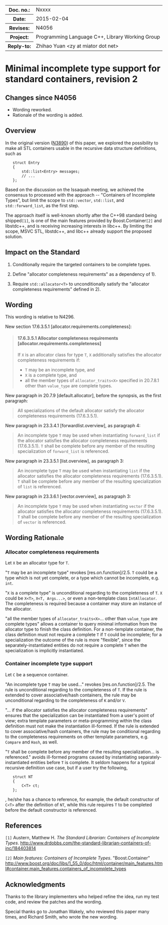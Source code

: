 <!-- maruku -o incomplete.html incomplete.md -->

<style type="text/css">
pre>code { display: block; margin-left: 2em; }
code { white-space: pre-wrap; }
ins { text-decoration: none; font-weight: bold; background-color: #A0FFA0 }
del { text-decoration: line-through; background-color: #FFA0A0 }
</style>

<table><tbody>
<tr><th>Doc. no.:</th>	<td>Nxxxx</td></tr>
<tr><th>Date:</th>	<td>2015-02-04</td></tr>
<tr><th>Revises:</th>	<td>N4056</td></tr>
<tr><th>Project:</th>	<td>Programming Language C++, Library Working Group</td></tr>
<tr><th>Reply-to:</th>	<td>Zhihao Yuan &lt;zy at miator dot net&gt;</td></tr>
</tbody></table>

# Minimal incomplete type support for standard containers, revision 2

## Changes since N4056

- Wording reworked.
- Rationale of the wording is added.

## Overview

In the original version
([N3890](http://www.open-std.org/JTC1/SC22/WG21/docs/papers/2014/n3890.html))
of this paper, we explored the possibility to make all STL containers usable
in the recursive data structure definitions, such as

    struct Entry
    {
        std::list<Entry> messages;
        // ...
    };

Based on the discussion on the Issaquah meeting, we achieved the consensus to
processed with the approach -- "Containers of Incomplete Types", but limit
the scope to `std::vector`, `std::list`, and `std::forward_list`, as the
first step.

The approach itself is well-known shortly
after the C++98 standard being shipped`[1]`, is one of the main features
provided by Boost.Container`[2]` and libstdc++, and is receiving increasing
interests in libc++.  By limiting the scope, MSVC STL, libstdc++, and libc++
already support the proposed solution.


## Impact on the Standard

 1. Conditionally require the targeted containers to be complete types.

 2. Define "allocator completeness requirements" as a dependency of 1).

 3. Require `std::allocator<T>` to unconditionally satisfy the "allocator
    completeness requirements" defined in 2).


## Wording

This wording is relative to N4296.

New section 17.6.3.5.1 &#91;allocator.requirements.completeness&#93;:

> #### 17.6.3.5.1 Allocator completeness requirements &#91;allocator.requirements.completeness&#93;
>
> If `X` is an allocator class for type `T`, `X` additionally satisfies
> the allocator completeness requirements if:
>
>  - `T` may be an incomplete type, and
>  - `X` is a complete type, and
>  - all the member types of `allocator_traits<X>` specified in 20.7.8.1
>    other than `value_type` are complete types.

New paragraph in 20.7.9 &#91;default.allocator&#93;, before the synopsis, as
the first paragraph:

> All specializations of the default allocator satisfy the allocator
> completeness requirements (17.6.3.5.1).

New paragraph in 23.3.4.1 &#91;forwardlist.overview&#93;, as paragraph 4:

> An incomplete type `T` may be used when instantiating `forward_list` if the
> allocator satisfies the allocator completeness requirements (17.6.3.5.1).
> `T` shall be complete before any member of the resulting specialization of
> `forward_list` is referenced.

New paragraph in 23.3.5.1 &#91;list.overview&#93;, as paragraph 3:

> An incomplete type `T` may be used when instantiating `list` if the
> allocator satisfies the allocator completeness requirements (17.6.3.5.1).
> `T` shall be complete before any member of the resulting specialization of
> `list` is referenced.

New paragraph in 23.3.6.1 &#91;vector.overview&#93;, as paragraph 3:

> An incomplete type `T` may be used when instantiating `vector` if the
> allocator satisfies the allocator completeness requirements (17.6.3.5.1).
> `T` shall be complete before any member of the resulting specialization of
> `vector` is referenced.

## Wording Rationale

### Allocator completeness requirements

Let `X` be an allocator type for `T`.

"`T` may be an incomplete type" revokes &#91;res.on.function&#93;/2.5.
`T` could be a type which is not yet complete, or a type which cannot be
incomplete, e.g. `int`.

"`X` is a complete type" is unconditional regarding to the completeness
of `T`.  `X` could be `X<T>`, `X<T, Args...>`, or even a
non-template class `IntAllocator`.  The completeness is required because
a container may store an instance of the allocator.

"all the member types of `allocator_traits<X>`... other than `value_type`
are complete types" allows a container to query minimal information from
the allocator type to finish the class definition.  For a non-template
container, the class definition must not require a complete `T` if `T`
could be incomplete; for a specialization  the outcome of the rule is more
"flexible", since the separately-instantiated entities do not require a
complete `T` when the specialization is implicitly instantiated.

### Container incomplete type support

Let `C` be a sequence container.

"An incomplete type `T` may be used..." revokes &#91;res.on.function&#93;/2.5.
The rule is unconditional regarding to the completeness of `T`.  If the rule
is extended to cover associative/hash containers, the rule may be
unconditional regarding to the completeness of `K` and/or `V`.

"... if the allocator satisfies the allocator completeness requirements"
ensures that the specialization can be instantiated from a user's point of
view; extra template parameters or meta-programming within the class
definition must not make the instantiation ill-formed.
If the rule is extended to cover associative/hash
containers, the rule may be conditional regarding to the completeness
requirements on other template parameters, e.g. `Compare` and `Hash`, as well.

"`T` shall be complete before any member of the resulting specialization...
is referenced." avoids ill-formed programs caused by instantiating
separately-instantiated entities before `T` is complete.  It seldom happens
for a typical recursive definition use case, but if a user try the following,

    struct NT
    {
        C<T> ct;
    };

, he/she has a chance to reference, for example, the default constructor of
`C<T>` after the definition of `NT`, while this rule requires `T` to be
completed before the default constructor is referenced.

## References

`[1]` Austern, Matthew H.  _The Standard Librarian: Containers of Incomplete
      Types_.
      <http://www.drdobbs.com/the-standard-librarian-containers-of-inc/184403814>

`[2]` _Main features: Containers of Incomplete Types_.
      "Boost.Container"
      <http://www.boost.org/doc/libs/1_55_0/doc/html/container/main_features.html#container.main_features.containers_of_incomplete_types>


## Acknowledgments

Thanks to the library implementers who helped refine the idea, run my
test code, and review the patches and the wording.

Special thanks go to Jonathan Wakely, who reviewed this paper many times,
and Richard Smith, who wrote the new wording.
